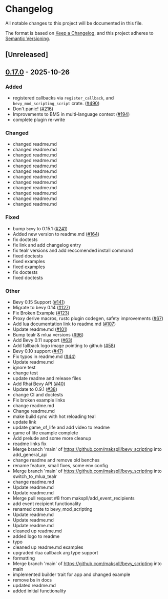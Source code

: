 # Changelog

All notable changes to this project will be documented in this file.

The format is based on [Keep a Changelog](https://keepachangelog.com/en/1.0.0/),
and this project adheres to [Semantic Versioning](https://semver.org/spec/v2.0.0.html).

## [Unreleased]

## [0.17.0](https://github.com/makspll/bevy_mod_scripting/compare/bevy_mod_scripting_script-v0.16.0...bevy_mod_scripting_script-v0.17.0) - 2025-10-26

### Added

- registered callbacks via `register_callback`, and `bevy_mod_scripting_script` crate. ([#490](https://github.com/makspll/bevy_mod_scripting/pull/490))
- Don't panic! ([#216](https://github.com/makspll/bevy_mod_scripting/pull/216))
- Improvements to BMS in multi-language context ([#194](https://github.com/makspll/bevy_mod_scripting/pull/194))
- complete plugin re-write

### Changed

- changed readme.md
- changed readme.md
- changed readme.md
- changed readme.md
- changed readme.md
- changed readme.md
- changed readme.md
- changed readme.md
- changed readme.md
- changed readme.md
- changed readme.md
- changed readme.md

### Fixed

- bump `bevy` to 0.15.1 ([#241](https://github.com/makspll/bevy_mod_scripting/pull/241))
- Added new version to readme.md ([#164](https://github.com/makspll/bevy_mod_scripting/pull/164))
- fix doctests
- fix link and add changelog entry
- fix tealr versions and add reccomended install command
- fixed doctests
- fixed examples
- fixed examples
- fix doctests
- fixed doctests

### Other

- Bevy 0.15 Support ([#141](https://github.com/makspll/bevy_mod_scripting/pull/141))
- Migrate to bevy 0.14 ([#127](https://github.com/makspll/bevy_mod_scripting/pull/127))
- Fix Broken Example ([#123](https://github.com/makspll/bevy_mod_scripting/pull/123))
- Proxy derive macros, rustc plugin codegen, safety improvements ([#67](https://github.com/makspll/bevy_mod_scripting/pull/67))
- Add lua documentation link to readme.md ([#107](https://github.com/makspll/bevy_mod_scripting/pull/107))
- Update readme.md ([#101](https://github.com/makspll/bevy_mod_scripting/pull/101))
- Bump tealr & mlua versions ([#96](https://github.com/makspll/bevy_mod_scripting/pull/96))
- Add Bevy 0.11 support ([#63](https://github.com/makspll/bevy_mod_scripting/pull/63))
- Add fallback logo image pointing to github ([#58](https://github.com/makspll/bevy_mod_scripting/pull/58))
- Bevy 0.10 support ([#47](https://github.com/makspll/bevy_mod_scripting/pull/47))
- Fix typos in readme.md ([#44](https://github.com/makspll/bevy_mod_scripting/pull/44))
- Update readme.md
- ignore test
- change test
- update readme and release files
- Add Rhai Bevy API ([#40](https://github.com/makspll/bevy_mod_scripting/pull/40))
- Update to 0.9.1 ([#38](https://github.com/makspll/bevy_mod_scripting/pull/38))
- change CI and doctests
- Fix broken example links
- change  readme.md
- Change readme.md
- make build sync with hot reloading teal
- update link
- update game_of_life and add video to readme
- game of life example complete
- Add prelude and some more cleanup
- readme links fix
- Merge branch 'main' of https://github.com/makspll/bevy_scripting into add_general_api
- change readme and remove old benches
- rename feature, small fixes, some env config
- Merge branch 'main' of https://github.com/makspll/bevy_scripting into switch_to_mlua_tealr
- change readme.md
- Update readme.md
- Update readme.md
- Merge pull request #8 from makspll/add_event_recipients
- add event recipient functionality
- renamed crate to bevy_mod_scripting
- Update readme.md
- Update readme.md
- Update readme.md
- cleaned up readme.md
- added logo to readme
- typo
- cleaned up readme.md examples
- upgraded rlua callback arg type support
- formatting
- Merge branch 'main' of https://github.com/makspll/bevy_scripting into main
- implemented builder trait for app and changed example
- remove bs in docs
- updated readme.md
- added initial functionality
